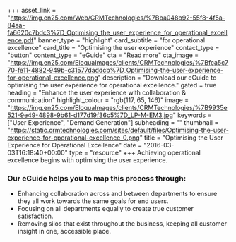 +++
asset_link = "https://img.en25.com/Web/CRMTechnologies/%7Bba048b92-55f8-4f5a-84aa-fa6620c7bdc3%7D_Optimising_the_user_experience_for_operational_excellence.pdf"
banner_type = "highlight"
card_subtitle = "for operational excellence"
card_title = "Optimising the user experience"
contact_type = "button"
content_type = "eGuide"
cta = "Read more"
cta_image = "https://img.en25.com/EloquaImages/clients/CRMTechnologies/%7Bfca5c770-fe11-4882-949b-c31577daddcb%7D_Optimising-the-user-experience-for-operational-excellence.png"
description = "Download our eGuide to optimising the user experience for operational excellence."
gated = true
heading = "Enhance the user experience with collaboration & communication"
highlight_colour = "rgb(117, 65, 146)"
image = "https://img.en25.com/EloquaImages/clients/CRMTechnologies/%7B9935e521-9e49-4898-9b61-d177d19f36c5%7D_LP-M-EM3.jpg"
keywords = ["User Experience", "Demand Generation"]
subheading = ""
thumbnail = "https://static.crmtechnologies.com/sites/default/files/Optimising-the-user-experience-for-operational-excellence_0.png"
title = "Optimising the User Experience for Operational Excellence"
date = "2016-03-03T16:18:40+00:00"
type = "resource"
+++
Achieving operational excellence begins with optimising the user experience.

### Our eGuide helps you to map this process through: 

* Enhancing collaboration across and between departments to ensure they all work towards the same goals for end users.
* Focusing on all departments equally to create true customer satisfaction.
* Removing silos that exist throughout the business, keeping all customer insight in one, accessible place.
